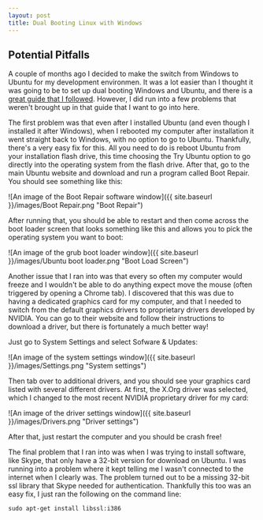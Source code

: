 ```yaml
---
layout: post
title: Dual Booting Linux with Windows
---
```


## Potential Pitfalls

A couple of months ago I decided to make the switch from Windows to Ubuntu for my development environmen. It was a lot easier than I thought it was going to be to set up dual booting Windows and Ubuntu, and there is a [great guide that I followed](http://www.pcworld.com/article/2955460/operating-systems/dual-booting-linux-with-windows-what-you-need-to-know.html). However, I did run into a few problems that weren't brought up in that guide that I want to go into here.

The first problem was that even after I installed Ubuntu (and even though I installed it after Windows), when I rebooted my computer after installation it went straight back to Windows, with no option to go to Ubuntu. Thankfully, there's a very easy fix for this. All you need to do is reboot Ubuntu from your installation flash drive, this time choosing the Try Ubuntu option to go directly into the operating system from the flash drive. After that, go to the main Ubuntu website and download and run a program called Boot Repair. You should see something like this:

![An image of the Boot Repair software window]({{ site.baseurl }}/images/Boot Repair.png "Boot Repair")

After running that, you should be able to restart and then come across the boot loader screen that looks something like this and allows you to pick the operating system you want to boot:

![An image of the grub boot loader window]({{ site.baseurl }}/images/Ubuntu boot loader.png "Boot Load Screen")


Another issue that I ran into was that every so often my computer would freeze and I wouldn't be able to do anything expect move the mouse (often triggered by opening a Chrome tab). I discovered that this was due to having a dedicated graphics card for my computer, and that I needed to switch from the default graphics drivers to proprietary drivers developed by NVIDIA. You can go to their website and follow their instructions to download a driver, but there is fortunately a much better way!

Just go to System Settings and select Sofware & Updates:

![An image of the system settings window]({{ site.baseurl }}/images/Settings.png "System settings")

Then tab over to additional drivers, and you should see your graphics card listed with several different drivers. At first, the X.Org driver was selected, which I changed to the most recent NVIDIA proprietary driver for my card:

![An image of the driver settings window]({{ site.baseurl }}/images/Drivers.png "Driver settings")

After that, just restart the computer and you should be crash free!


The final problem that I ran into was when I was trying to install software, like Skype, that only have a 32-bit version for download on Ubuntu. I was running into a problem where it kept telling me I wasn't connected to the internet when I clearly was. The problem turned out to be a missing 32-bit ssl library that Skype needed for authentication. Thankfully this too was an easy fix, I just ran the following on the command line:

```
sudo apt-get install libssl:i386

```

